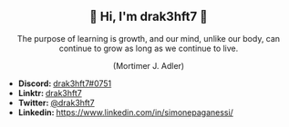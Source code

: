 <h2 align="center"> 👋 Hi, I'm drak3hft7 👋 </a> </h2> 
<p align="center">
   The purpose of learning is growth, and our mind, unlike our body, can continue to grow as long as we continue to live.</p>
<p align="center">(Mortimer J. Adler)</p>


<ul>
  <li><b>Discord: </b> <a href="#" target="_blank">drak3hft7#0751</a></li>
  <li><b>Linktr: </b> <a href="https://linktr.ee/drak3hft7">drak3hft7</a></li>
  <li><b>Twitter: </b> <a href="https://twitter.com/drak3hft7" target="_blank">@drak3hft7</a></li>
  <li><b>Linkedin: </b> <a href="https://www.linkedin.com/in/simonepaganessi/" target="_blank">https://www.linkedin.com/in/simonepaganessi/</a></li>
</ul>
